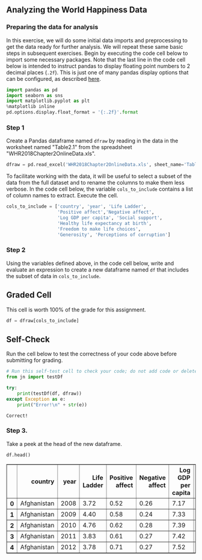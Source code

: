 
## Analyzing the World Happiness Data


### Preparing the data for analysis

In this exercise, we will do some initial data imports and preprocessing to get the data ready for further analysis.  We will repeat these same basic steps in subsequent exercises.  Begin by executing the code cell below to import some necessary packages.  Note that the last line in the code cell below is intended to instruct pandas to display floating point numbers to 2 decimal places (`.2f`).  This is just one of many pandas display options that can be configured, as described [here](https://pandas.pydata.org/pandas-docs/stable/user_guide/options.html).


```python
import pandas as pd
import seaborn as sns
import matplotlib.pyplot as plt
%matplotlib inline
pd.options.display.float_format = '{:.2f}'.format
```

### Step 1

Create a Pandas dataframe named ```dfraw``` by reading in the data in the worksheet named "Table2.1" from the spreadsheet "WHR2018Chapter2OnlineData.xls".


```python
dfraw = pd.read_excel('WHR2018Chapter2OnlineData.xls', sheet_name='Table2.1')
```

To facilitate working with the data, it will be useful to select a subset of the data from the full dataset and to rename the columns to make them less verbose.  In the code cell below, the variable ```cols_to_include``` contains a list of column names to extract.
Execute the cell. 


```python
cols_to_include = ['country', 'year', 'Life Ladder', 
                   'Positive affect','Negative affect',
                   'Log GDP per capita', 'Social support',
                   'Healthy life expectancy at birth', 
                   'Freedom to make life choices', 
                   'Generosity', 'Perceptions of corruption']
```

### Step 2

Using the variables defined above, in the code cell below, write and evaluate an expression to create a new dataframe named `df` that includes the subset of data in `cols_to_include`.

## Graded Cell

This cell is worth 100% of the grade for this assignment.


```python
df = dfraw[cols_to_include]
```

## Self-Check

Run the cell below to test the correctness of your code above before submitting for grading.


```python
# Run this self-test cell to check your code; do not add code or delete code in this cell
from jn import testDf

try:
    print(testDf(df, dfraw))    
except Exception as e:
    print("Error!\n" + str(e))
```

    Correct!


### Step 3.

Take a peek at the head of the new dataframe.


```python
df.head()
```

<div>

<table border="1" class="dataframe">
  <thead>
    <tr style="text-align: right;">
      <th></th>
      <th>country</th>
      <th>year</th>
      <th>Life Ladder</th>
      <th>Positive affect</th>
      <th>Negative affect</th>
      <th>Log GDP per capita</th>
      <th>Social support</th>
      <th>Healthy life expectancy at birth</th>
      <th>Freedom to make life choices</th>
      <th>Generosity</th>
      <th>Perceptions of corruption</th>
    </tr>
  </thead>
  <tbody>
    <tr>
      <th>0</th>
      <td>Afghanistan</td>
      <td>2008</td>
      <td>3.72</td>
      <td>0.52</td>
      <td>0.26</td>
      <td>7.17</td>
      <td>0.45</td>
      <td>49.21</td>
      <td>0.72</td>
      <td>0.18</td>
      <td>0.88</td>
    </tr>
    <tr>
      <th>1</th>
      <td>Afghanistan</td>
      <td>2009</td>
      <td>4.40</td>
      <td>0.58</td>
      <td>0.24</td>
      <td>7.33</td>
      <td>0.55</td>
      <td>49.62</td>
      <td>0.68</td>
      <td>0.20</td>
      <td>0.85</td>
    </tr>
    <tr>
      <th>2</th>
      <td>Afghanistan</td>
      <td>2010</td>
      <td>4.76</td>
      <td>0.62</td>
      <td>0.28</td>
      <td>7.39</td>
      <td>0.54</td>
      <td>50.01</td>
      <td>0.60</td>
      <td>0.14</td>
      <td>0.71</td>
    </tr>
    <tr>
      <th>3</th>
      <td>Afghanistan</td>
      <td>2011</td>
      <td>3.83</td>
      <td>0.61</td>
      <td>0.27</td>
      <td>7.42</td>
      <td>0.52</td>
      <td>50.37</td>
      <td>0.50</td>
      <td>0.18</td>
      <td>0.73</td>
    </tr>
    <tr>
      <th>4</th>
      <td>Afghanistan</td>
      <td>2012</td>
      <td>3.78</td>
      <td>0.71</td>
      <td>0.27</td>
      <td>7.52</td>
      <td>0.52</td>
      <td>50.71</td>
      <td>0.53</td>
      <td>0.25</td>
      <td>0.78</td>
    </tr>
  </tbody>
</table>
</div>


